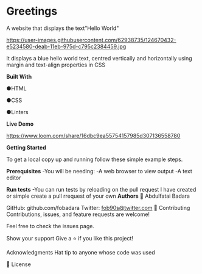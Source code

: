 # Greetings
A website that displays the text"Hello World"

https://user-images.githubusercontent.com/62938735/124670432-e5234580-deab-11eb-975d-c795c2384459.jpg

It displays a blue hello world text, centred vertically and horizontally using margin and text-align properties in CSS 

**Built With**

●HTML

●CSS

●Linters

**Live Demo**

https://www.loom.com/share/16dbc9ea55754157985d307136558780

**Getting Started**

To get a local copy up and running follow these simple example steps.

**Prerequisites**
-You will be needing:
-A web browser to view output
-A text editor

**Run tests**
-You can run tests by reloading on the pull request I have created or simple create a pull rrequest of your own 
**Authors**
👤 Abdulfatai Badara

GitHub: github.com/fobadara
Twitter: fob90s@twitter.com
🤝 Contributing
Contributions, issues, and feature requests are welcome!

Feel free to check the issues page.

Show your support
Give a ⭐️ if you like this project!

Acknowledgments
Hat tip to anyone whose code was used

📝 License
